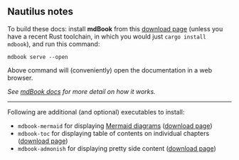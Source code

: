 ## Nautilus notes

To build these docs:
install __mdBook__ from this [download page]
(unless you have a recent Rust toolchain, in which you would just `cargo install mdbook`),
and run this command:

```
mdbook serve --open
````

Above command will (conveniently) open the documentation in a web browser.

_See [mdBook docs] for more detail on how it works._

---

Following are additional (and optional) executables to install:

- `mdbook-mermaid` for displaying [Mermaid diagrams]
  ([download page][mermaid-download-page])
- `mdbook-toc` for displaying table of contents on individual chapters
  ([download page][toc-download-page])
- `mdbook-admonish` for displaying pretty side content
  ([download page][admonish-download-page])

[download page]: https://github.com/rust-lang/mdBook/releases/latest
[mdBook docs]: https://rust-lang.github.io/mdBook
[Mermaid diagrams]: https://mermaid.js.org
[mermaid-download-page]: https://github.com/badboy/mdbook-mermaid/releases/latest
[toc-download-page]: https://github.com/badboy/mdbook-toc/releases/latest
[admonish-download-page]: https://github.com/tommilligan/mdbook-admonish/releases/latest
